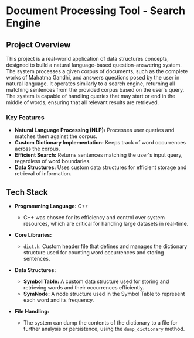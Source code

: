 # Document Processing Tool - Search Engine

## Project Overview

This project is a real-world application of data structures concepts, designed to build a natural language-based question-answering system. The system processes a given corpus of documents, such as the complete works of Mahatma Gandhi, and answers questions posed by the user in natural language. It operates similarly to a search engine, returning all matching sentences from the provided corpus based on the user's query. The system is capable of handling queries that may start or end in the middle of words, ensuring that all relevant results are retrieved.

### Key Features

- **Natural Language Processing (NLP):** Processes user queries and matches them against the corpus.
- **Custom Dictionary Implementation:** Keeps track of word occurrences across the corpus.
- **Efficient Search:** Returns sentences matching the user's input query, regardless of word boundaries.
- **Data Structures:** Uses custom data structures for efficient storage and retrieval of information.

## Tech Stack

- **Programming Language:** C++
  - C++ was chosen for its efficiency and control over system resources, which are critical for handling large datasets in real-time.
  
- **Core Libraries:**
  - `dict.h`: Custom header file that defines and manages the dictionary structure used for counting word occurrences and storing sentences.

- **Data Structures:**
  - **Symbol Table:** A custom data structure used for storing and retrieving words and their occurrences efficiently.
  - **SymNode:** A node structure used in the Symbol Table to represent each word and its frequency.

- **File Handling:**
  - The system can dump the contents of the dictionary to a file for further analysis or persistence, using the `dump_dictionary` method.

